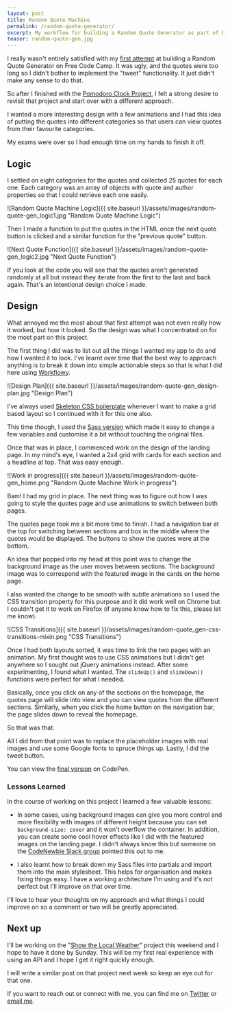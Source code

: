 ```yaml
---
layout: post
title: Random Quote Machine
permalink: /random-quote-generator/
excerpt: My workflow for building a Random Quote Generator as part of Free Code Camp's curriculum
teaser: random-quote-gen.jpg
---
```


I really wasn't entirely satisfied with my [first attempt](http://codepen.io/ayoisaiah/full/zrqWje) at building a Random Quote Generator on Free Code Camp. It was ugly, and the quotes were too long so I didn't bother to implement the "tweet" functionality. It just didn't make any sense to do that.

So after I finished with the [Pomodoro Clock Project](http://codepen.io/ayoisaiah/full/wMZYvg/), I felt a strong desire to revisit that project and start over with a different approach.

I wanted a more interesting design with a  few animations and I had this idea of putting the quotes into different categories so that users can view quotes from their favourite categories.

My exams were over so I had enough time on my hands to finish it off.

## Logic

I settled on eight categories for the quotes and collected 25 quotes for each one. Each category was an array of objects with quote and author properties so that I could retrieve each one easily.

![Random Quote Machine Logic]({{ site.baseurl }}/assets/images/random-quote-gen_logic1.jpg  "Random Quote Machine Logic")

Then I made a function to put the quotes in the HTML once the next quote button is clicked and a similar function for the "previous quote" button.

![Next Quote Function]({{ site.baseurl }}/assets/images/random-quote-gen_logic2.jpg  "Next Quote Function")

If you look at the code you will see that the quotes aren't generated randomly at all but instead they iterate from the first to the last and back again. That's an intentional design choice I made.

## Design

What annoyed me the most about that first attempt was not even really how it worked, but how it looked. So the design was what I concentrated on for the most part on this project.

The first thing I did was to list out all the things I wanted my app to do and how I wanted it to look. I've learnt over time that the best way to approach anything is to break it down into simple actionable steps so that is what I did here using [Workflowy](https://workflowy.com/invite/2dbe7482.lnx). 

![Design Plan]({{ site.baseurl }}/assets/images/random-quote-gen_design-plan.jpg  "Design Plan")

I've always used [Skeleton CSS boilerplate](http://getskeleton.com/) whenever I want to make a grid based layout so I continued with it for this one also.

This time though, I used the [Sass version](https://github.com/WhatsNewSaes/Skeleton-Sass) which made it easy to change a few variables and customise it a bit without touching the original files.

Once that was in place, I commenced work on the design of the landing page. In my mind's eye, I wanted a 2x4 grid with cards for each section and a headline at top. That was easy enough.

![Work in progress]({{ site.baseurl }}/assets/images/random-quote-gen_home.png  "Random Quote Machine Work in progress")

Bam! I had my grid in place. The next thing was to figure out how I was going to style the quotes page and use animations to switch between both pages.

The quotes page took me a bit more time to finish. I had a navigation bar at the top for switching between sections and box in the middle where the quotes would be displayed. The buttons to show the quotes were at the bottom.

An idea that popped into my head at this point was to change the background image as the user moves between sections. The background image was to correspond with the featured image in the cards on the home page.

I also wanted the change to be smooth with subtle animations so I used the CSS transition property for this purpose and it did work well on Chrome but I couldn't get it to work on Firefox (if anyone know how to fix this, please let me know).

![CSS Transitions]({{ site.baseurl }}/assets/images/random-quote_gen-css-transitions-mixin.png  "CSS Transitions")

Once I had both layouts sorted, it was time to link the two pages with an animation. My first thought was to use CSS animations but I didn't get anywhere so I sought out jQuery animations instead. After some experimenting, I found what I wanted. The `slideUp()` and `slideDown()` functions were perfect for what I needed. 

Basically, once you click on any of the sections on the homepage, the quotes page will slide into view and you can view quotes from the different sections. Similarly, when you click the home button on the navigation bar, the page slides down to reveal the homepage.

So that was that. 

All I did from that point was to replace the placeholder images with real images and use some Google fonts to spruce things up. Lastly, I did the tweet button.

You can view the [final version](http://codepen.io/ayoisaiah/full/RaGpoM) on CodePen.

### Lessons Learned

In the course of working on this project I learned a few valuable lessons:

- In some cases, using background images can give you more control and more flexibility with images of different height because you can set `background-size: cover` and it won't overflow the container. In addition, you can create some cool hover effects like I did with the featured images on the landing page. I didn't always know this but someone on the [CodeNewbie Slack group](https://codenewbie.typeform.com/to/uwsWlZ) pointed this out to me.

- I also learnt how to break down my Sass files into partials and import them into the main stylesheet. This helps for organisation and makes fixing things easy. I have a working architecture I'm using and it's not perfect but I'll improve on that over time.

I'll love to hear your thoughts on my approach and what things I could improve on so a comment or two will be greatly appreciated.

## Next up

I'll be working on the  "[Show the Local Weather](https://www.freecodecamp.com/challenges/show-the-local-weather)" project this weekend and I hope to have it done by Sunday. This will be my first real experience with using an API and I hope I get it right quickly enough.

I will write a similar post on that project next week so keep an eye out for that one.

If you want to reach out or connect with me, you can find me on [Twitter](https://twitter.com/ayisaiah) or [email me](mailto:sudo@ayoisaiah.com).
